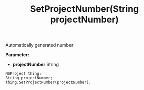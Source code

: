 ﻿---
uid: crmscript_ref_NSProject_SetProjectNumber
title: SetProjectNumber(String projectNumber)
intellisense: NSProject.SetProjectNumber
keywords: NSProject, GetProjectNumber
so.topic: reference
---

Automatically generated number

**Parameter:** 
 - **projectNumber** String

```crmscript
NSProject thing;
String projectNumber;
thing.SetProjectNumber(projectNumber);
```

